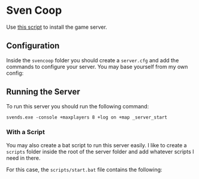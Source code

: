 # Sven Coop

Use [this script](https://github.com/moonstar-x/game-server-updater) to install the game server.

<script src="https://emgithub.com/embed-v2.js?target=https%3A%2F%2Fgithub.com%2Fmoonstar-x%2Fgame-server-updater%2Fblob%2Fmaster%2Flib%2Fservers%2Fsvencoop.py&style=github&type=code&showBorder=on&showLineNumbers=on&showFileMeta=on&showFullPath=on&showCopy=on"></script>

## Configuration

Inside the `svencoop` folder you should create a `server.cfg` and add the commands to configure your server. You may base yourself from my own config:

<script src="https://emgithub.com/embed-v2.js?target=https%3A%2F%2Fgithub.com%2Fmoonstar-x%2Fserver-configs%2Fblob%2Fmaster%2Fsvencoop%2Fserver.cfg&style=github&type=code&showBorder=on&showLineNumbers=on&showFileMeta=on&showFullPath=on&showCopy=on"></script>

## Running the Server

To run this server you should run the following command:

```text
svends.exe -console +maxplayers 8 +log on +map _server_start
```

### With a Script

You may also create a bat script to run this server easily. I like to create a `scripts` folder inside the root of the server folder and add whatever scripts I need in there.

For this case, the `scripts/start.bat` file contains the following:

<script src="https://emgithub.com/embed-v2.js?target=https%3A%2F%2Fgithub.com%2Fmoonstar-x%2Fserver-configs%2Fblob%2Fmaster%2Fsvencoop%2Fstart.bat&style=github&type=code&showBorder=on&showLineNumbers=on&showFileMeta=on&showFullPath=on&showCopy=on"></script>
